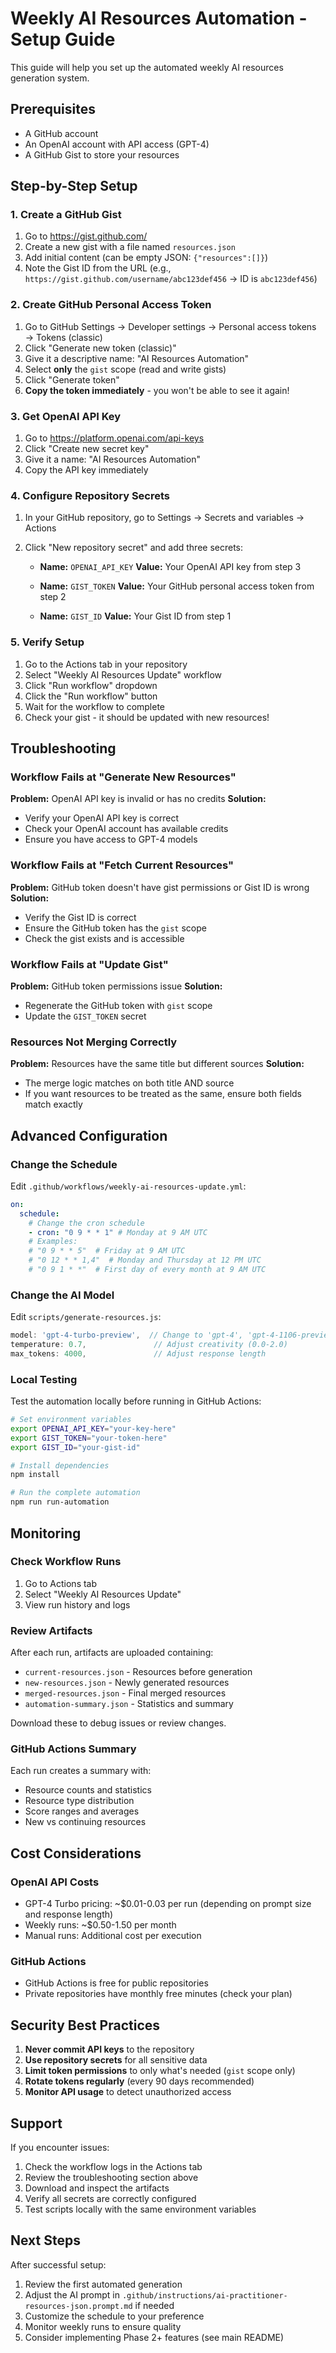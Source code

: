 # Weekly AI Resources Automation - Setup Guide

This guide will help you set up the automated weekly AI resources generation system.

## Prerequisites

- A GitHub account
- An OpenAI account with API access (GPT-4)
- A GitHub Gist to store your resources

## Step-by-Step Setup

### 1. Create a GitHub Gist

1. Go to https://gist.github.com/
2. Create a new gist with a file named `resources.json`
3. Add initial content (can be empty JSON: `{"resources":[]}`)
4. Note the Gist ID from the URL (e.g., `https://gist.github.com/username/abc123def456` → ID is `abc123def456`)

### 2. Create GitHub Personal Access Token

1. Go to GitHub Settings → Developer settings → Personal access tokens → Tokens (classic)
2. Click "Generate new token (classic)"
3. Give it a descriptive name: "AI Resources Automation"
4. Select **only** the `gist` scope (read and write gists)
5. Click "Generate token"
6. **Copy the token immediately** - you won't be able to see it again!

### 3. Get OpenAI API Key

1. Go to https://platform.openai.com/api-keys
2. Click "Create new secret key"
3. Give it a name: "AI Resources Automation"
4. Copy the API key immediately

### 4. Configure Repository Secrets

1. In your GitHub repository, go to Settings → Secrets and variables → Actions
2. Click "New repository secret" and add three secrets:

   - **Name:** `OPENAI_API_KEY`
     **Value:** Your OpenAI API key from step 3

   - **Name:** `GIST_TOKEN`
     **Value:** Your GitHub personal access token from step 2

   - **Name:** `GIST_ID`
     **Value:** Your Gist ID from step 1

### 5. Verify Setup

1. Go to the Actions tab in your repository
2. Select "Weekly AI Resources Update" workflow
3. Click "Run workflow" dropdown
4. Click the "Run workflow" button
5. Wait for the workflow to complete
6. Check your gist - it should be updated with new resources!

## Troubleshooting

### Workflow Fails at "Generate New Resources"

**Problem:** OpenAI API key is invalid or has no credits
**Solution:**

- Verify your OpenAI API key is correct
- Check your OpenAI account has available credits
- Ensure you have access to GPT-4 models

### Workflow Fails at "Fetch Current Resources"

**Problem:** GitHub token doesn't have gist permissions or Gist ID is wrong
**Solution:**

- Verify the Gist ID is correct
- Ensure the GitHub token has the `gist` scope
- Check the gist exists and is accessible

### Workflow Fails at "Update Gist"

**Problem:** GitHub token permissions issue
**Solution:**

- Regenerate the GitHub token with `gist` scope
- Update the `GIST_TOKEN` secret

### Resources Not Merging Correctly

**Problem:** Resources have the same title but different sources
**Solution:**

- The merge logic matches on both title AND source
- If you want resources to be treated as the same, ensure both fields match exactly

## Advanced Configuration

### Change the Schedule

Edit `.github/workflows/weekly-ai-resources-update.yml`:

```yaml
on:
  schedule:
    # Change the cron schedule
    - cron: "0 9 * * 1" # Monday at 9 AM UTC
    # Examples:
    # "0 9 * * 5"  # Friday at 9 AM UTC
    # "0 12 * * 1,4"  # Monday and Thursday at 12 PM UTC
    # "0 9 1 * *"  # First day of every month at 9 AM UTC
```

### Change the AI Model

Edit `scripts/generate-resources.js`:

```javascript
model: 'gpt-4-turbo-preview',  // Change to 'gpt-4', 'gpt-4-1106-preview', etc.
temperature: 0.7,               // Adjust creativity (0.0-2.0)
max_tokens: 4000,               // Adjust response length
```

### Local Testing

Test the automation locally before running in GitHub Actions:

```bash
# Set environment variables
export OPENAI_API_KEY="your-key-here"
export GIST_TOKEN="your-token-here"
export GIST_ID="your-gist-id"

# Install dependencies
npm install

# Run the complete automation
npm run run-automation
```

## Monitoring

### Check Workflow Runs

1. Go to Actions tab
2. Select "Weekly AI Resources Update"
3. View run history and logs

### Review Artifacts

After each run, artifacts are uploaded containing:

- `current-resources.json` - Resources before generation
- `new-resources.json` - Newly generated resources
- `merged-resources.json` - Final merged resources
- `automation-summary.json` - Statistics and summary

Download these to debug issues or review changes.

### GitHub Actions Summary

Each run creates a summary with:

- Resource counts and statistics
- Resource type distribution
- Score ranges and averages
- New vs continuing resources

## Cost Considerations

### OpenAI API Costs

- GPT-4 Turbo pricing: ~$0.01-0.03 per run (depending on prompt size and response length)
- Weekly runs: ~$0.50-1.50 per month
- Manual runs: Additional cost per execution

### GitHub Actions

- GitHub Actions is free for public repositories
- Private repositories have monthly free minutes (check your plan)

## Security Best Practices

1. **Never commit API keys** to the repository
2. **Use repository secrets** for all sensitive data
3. **Limit token permissions** to only what's needed (`gist` scope only)
4. **Rotate tokens regularly** (every 90 days recommended)
5. **Monitor API usage** to detect unauthorized access

## Support

If you encounter issues:

1. Check the workflow logs in the Actions tab
2. Review the troubleshooting section above
3. Download and inspect the artifacts
4. Verify all secrets are correctly configured
5. Test scripts locally with the same environment variables

## Next Steps

After successful setup:

1. Review the first automated generation
2. Adjust the AI prompt in `.github/instructions/ai-practitioner-resources-json.prompt.md` if needed
3. Customize the schedule to your preference
4. Monitor weekly runs to ensure quality
5. Consider implementing Phase 2+ features (see main README)
